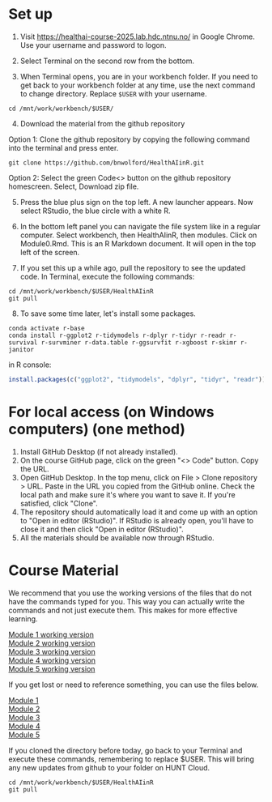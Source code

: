 # Set up

1. Visit https://healthai-course-2025.lab.hdc.ntnu.no/ in Google Chrome. Use your username and password to logon.
   
2. Select Terminal on the second row from the bottom.
   
3. When Terminal opens, you are in your workbench folder. If you need to get back to your workbench folder at any time, use the next command to change directory. Replace `$USER` with your username.  

```
cd /mnt/work/workbench/$USER/
```  

4. Download the material from the github repository
 
Option 1: Clone the github repository by copying the following command into the terminal and press enter.  

```
git clone https://github.com/bnwolford/HealthAIinR.git
```
Option 2: Select the green Code<> button on the github repository homescreen. Select, Download zip file. 

5. Press the blue plus sign on the top left. A new launcher appears. Now select RStudio, the blue circle with a white R.
   
6. In the bottom left panel you can navigate the file system like in a regular computer. Select workbench, then HealthAIinR, then modules. Click on Module0.Rmd. This is an R Markdown document. It will open in the top left of the screen.

7. If you set this up a while ago, pull the repository to see the updated code. In Terminal, execute the following commands:
```
cd /mnt/work/workbench/$USER/HealthAIinR
git pull
```

8. To save some time later, let's install some packages. 

```
conda activate r-base
conda install r-ggplot2 r-tidymodels r-dplyr r-tidyr r-readr r-survival r-survminer r-data.table r-ggsurvfit r-xgboost r-skimr r-janitor
```

in R console:
```R
install.packages(c("ggplot2", "tidymodels", "dplyr", "tidyr", "readr"))
```
# For local access (on Windows computers) (one method)
1. Install GitHub Desktop (if not already installed).
2. On the course GitHub page, click on the green "<> Code" button. Copy the URL.
3. Open GitHub Desktop. In the top menu, click on File > Clone repository > URL. Paste in the URL you copied from the GitHub online. Check the local path and make sure it's where you want to save it. If you're satisfied, click "Clone".
4. The repository should automatically load it and come up with an option to "Open in editor (RStudio)". If RStudio is already open, you'll have to close it and then click "Open in editor (RStudio)".
5. All the materials should be available now through RStudio.

# Course Material  

We recommend that you use the working versions of the files that do not have the commands typed for you. This way you can actually write the commands and not just execute them. This makes for more effective learning.

[Module 1 working version](https://github.com/bnwolford/HealthAIinR/blob/main/modules/Module1.Rmd)  
[Module 2 working version](https://github.com/bnwolford/HealthAIinR/blob/main/modules/Module2.Rmd)  
[Module 3 working version](https://github.com/bnwolford/HealthAIinR/blob/main/modules/Module3.Rmd)  
[Module 4 working version](https://github.com/bnwolford/HealthAIinR/blob/main/modules/Module4.Rmd)  
[Module 5 working version](https://github.com/bnwolford/HealthAIinR/blob/main/modules/Module5.Rmd)  

If you get lost or need to reference something, you can use the files below.

[Module 1](https://github.com/bnwolford/HealthAIinR/blob/main/modules/Module1_working.Rmd)  
[Module 2](https://github.com/bnwolford/HealthAIinR/blob/main/modules/Module2_working.Rmd)  
[Module 3](https://github.com/bnwolford/HealthAIinR/blob/main/modules/Module3_working.Rmd)  
[Module 4](https://github.com/bnwolford/HealthAIinR/blob/main/modules/Module4_working.Rmd)  
[Module 5](https://github.com/bnwolford/HealthAIinR/blob/main/modules/Module5_working.Rmd)  

If you cloned the directory before today, go back to your Terminal and execute these commands, remembering to replace $USER. This will bring any new updates from github to your folder on HUNT Cloud.  
```
cd /mnt/work/workbench/$USER/HealthAIinR
git pull
```  
